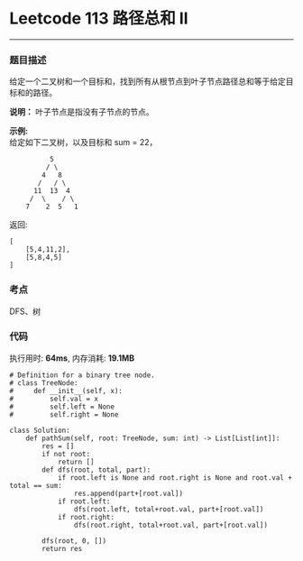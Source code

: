 # Leetcode 113 路径总和 II
***
### 题目描述
给定一个二叉树和一个目标和，找到所有从根节点到叶子节点路径总和等于给定目标和的路径。

**说明：** 叶子节点是指没有子节点的节点。


**示例:**  
给定如下二叉树，以及目标和 sum = 22，
	
              5
             / \
            4   8
           /   / \
          11  13  4
         /  \    / \
        7    2  5   1
返回:

	[
   		[5,4,11,2],
   		[5,8,4,5]
	]



### 考点

DFS、树



### 代码
执行用时: **64ms**, 内存消耗: **19.1MB**

```
# Definition for a binary tree node.
# class TreeNode:
#     def __init__(self, x):
#         self.val = x
#         self.left = None
#         self.right = None

class Solution:
    def pathSum(self, root: TreeNode, sum: int) -> List[List[int]]:
        res = []
        if not root:
            return []
        def dfs(root, total, part):
            if root.left is None and root.right is None and root.val + total == sum:
                res.append(part+[root.val])          
            if root.left:
                dfs(root.left, total+root.val, part+[root.val])
            if root.right:
                dfs(root.right, total+root.val, part+[root.val])
        
        dfs(root, 0, [])
        return res
```
